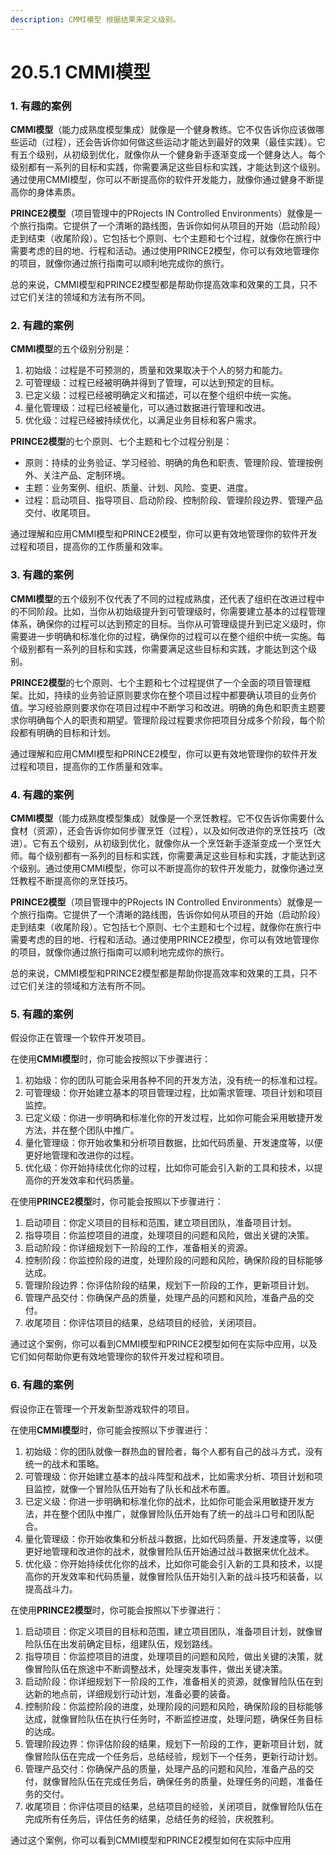 ```yaml
---
description: CMMI模型 根据结果来定义级别。
---
```


# 20.5.1 CMMI模型

### 1. 有趣的案例

**CMMI模型**（能力成熟度模型集成）就像是一个健身教练。它不仅告诉你应该做哪些运动（过程），还会告诉你如何做这些运动才能达到最好的效果（最佳实践）。它有五个级别，从初级到优化，就像你从一个健身新手逐渐变成一个健身达人。每个级别都有一系列的目标和实践，你需要满足这些目标和实践，才能达到这个级别。通过使用CMMI模型，你可以不断提高你的软件开发能力，就像你通过健身不断提高你的身体素质。

**PRINCE2模型**（项目管理中的PRojects IN Controlled Environments）就像是一个旅行指南。它提供了一个清晰的路线图，告诉你如何从项目的开始（启动阶段）走到结束（收尾阶段）。它包括七个原则、七个主题和七个过程，就像你在旅行中需要考虑的目的地、行程和活动。通过使用PRINCE2模型，你可以有效地管理你的项目，就像你通过旅行指南可以顺利地完成你的旅行。

总的来说，CMMI模型和PRINCE2模型都是帮助你提高效率和效果的工具，只不过它们关注的领域和方法有所不同。



### 2. 有趣的案例

**CMMI模型**的五个级别分别是：

1. 初始级：过程是不可预测的，质量和效果取决于个人的努力和能力。
2. 可管理级：过程已经被明确并得到了管理，可以达到预定的目标。
3. 已定义级：过程已经被明确定义和描述，可以在整个组织中统一实施。
4. 量化管理级：过程已经被量化，可以通过数据进行管理和改进。
5. 优化级：过程已经被持续优化，以满足业务目标和客户需求。

**PRINCE2模型**的七个原则、七个主题和七个过程分别是：

* 原则：持续的业务验证、学习经验、明确的角色和职责、管理阶段、管理按例外、关注产品、定制环境。
* 主题：业务案例、组织、质量、计划、风险、变更、进度。
* 过程：启动项目、指导项目、启动阶段、控制阶段、管理阶段边界、管理产品交付、收尾项目。

通过理解和应用CMMI模型和PRINCE2模型，你可以更有效地管理你的软件开发过程和项目，提高你的工作质量和效率。



### 3. 有趣的案例

**CMMI模型**的五个级别不仅代表了不同的过程成熟度，还代表了组织在改进过程中的不同阶段。比如，当你从初始级提升到可管理级时，你需要建立基本的过程管理体系，确保你的过程可以达到预定的目标。当你从可管理级提升到已定义级时，你需要进一步明确和标准化你的过程，确保你的过程可以在整个组织中统一实施。每个级别都有一系列的目标和实践，你需要满足这些目标和实践，才能达到这个级别。

**PRINCE2模型**的七个原则、七个主题和七个过程提供了一个全面的项目管理框架。比如，持续的业务验证原则要求你在整个项目过程中都要确认项目的业务价值。学习经验原则要求你在项目过程中不断学习和改进。明确的角色和职责主题要求你明确每个人的职责和期望。管理阶段过程要求你把项目分成多个阶段，每个阶段都有明确的目标和计划。

通过理解和应用CMMI模型和PRINCE2模型，你可以更有效地管理你的软件开发过程和项目，提高你的工作质量和效率。



### 4. 有趣的案例

**CMMI模型**（能力成熟度模型集成）就像是一个烹饪教程。它不仅告诉你需要什么食材（资源），还会告诉你如何步骤烹饪（过程），以及如何改进你的烹饪技巧（改进）。它有五个级别，从初级到优化，就像你从一个烹饪新手逐渐变成一个烹饪大师。每个级别都有一系列的目标和实践，你需要满足这些目标和实践，才能达到这个级别。通过使用CMMI模型，你可以不断提高你的软件开发能力，就像你通过烹饪教程不断提高你的烹饪技巧。

**PRINCE2模型**（项目管理中的PRojects IN Controlled Environments）就像是一个旅行指南。它提供了一个清晰的路线图，告诉你如何从项目的开始（启动阶段）走到结束（收尾阶段）。它包括七个原则、七个主题和七个过程，就像你在旅行中需要考虑的目的地、行程和活动。通过使用PRINCE2模型，你可以有效地管理你的项目，就像你通过旅行指南可以顺利地完成你的旅行。

总的来说，CMMI模型和PRINCE2模型都是帮助你提高效率和效果的工具，只不过它们关注的领域和方法有所不同。



### 5. 有趣的案例

假设你正在管理一个软件开发项目。

在使用**CMMI模型**时，你可能会按照以下步骤进行：

1. 初始级：你的团队可能会采用各种不同的开发方法，没有统一的标准和过程。
2. 可管理级：你开始建立基本的项目管理过程，比如需求管理、项目计划和项目监控。
3. 已定义级：你进一步明确和标准化你的开发过程，比如你可能会采用敏捷开发方法，并在整个团队中推广。
4. 量化管理级：你开始收集和分析项目数据，比如代码质量、开发速度等，以便更好地管理和改进你的过程。
5. 优化级：你开始持续优化你的过程，比如你可能会引入新的工具和技术，以提高你的开发效率和代码质量。

在使用**PRINCE2模型**时，你可能会按照以下步骤进行：

1. 启动项目：你定义项目的目标和范围，建立项目团队，准备项目计划。
2. 指导项目：你监控项目的进度，处理项目的问题和风险，做出关键的决策。
3. 启动阶段：你详细规划下一阶段的工作，准备相关的资源。
4. 控制阶段：你监控阶段的进度，处理阶段的问题和风险，确保阶段的目标能够达成。
5. 管理阶段边界：你评估阶段的结果，规划下一阶段的工作，更新项目计划。
6. 管理产品交付：你确保产品的质量，处理产品的问题和风险，准备产品的交付。
7. 收尾项目：你评估项目的结果，总结项目的经验，关闭项目。

通过这个案例，你可以看到CMMI模型和PRINCE2模型如何在实际中应用，以及它们如何帮助你更有效地管理你的软件开发过程和项目。



### 6. 有趣的案例

假设你正在管理一个开发新型游戏软件的项目。

在使用**CMMI模型**时，你可能会按照以下步骤进行：

1. 初始级：你的团队就像一群热血的冒险者，每个人都有自己的战斗方式，没有统一的战术和策略。
2. 可管理级：你开始建立基本的战斗阵型和战术，比如需求分析、项目计划和项目监控，就像一个冒险队伍开始有了队长和战术布置。
3. 已定义级：你进一步明确和标准化你的战术，比如你可能会采用敏捷开发方法，并在整个团队中推广，就像冒险队伍开始有了统一的战斗口号和团队配合。
4. 量化管理级：你开始收集和分析战斗数据，比如代码质量、开发速度等，以便更好地管理和改进你的战术，就像冒险队伍开始通过战斗数据来优化战术。
5. 优化级：你开始持续优化你的战术，比如你可能会引入新的工具和技术，以提高你的开发效率和代码质量，就像冒险队伍开始引入新的战斗技巧和装备，以提高战斗力。

在使用**PRINCE2模型**时，你可能会按照以下步骤进行：

1. 启动项目：你定义项目的目标和范围，建立项目团队，准备项目计划，就像冒险队伍在出发前确定目标，组建队伍，规划路线。
2. 指导项目：你监控项目的进度，处理项目的问题和风险，做出关键的决策，就像冒险队伍在旅途中不断调整战术，处理突发事件，做出关键决策。
3. 启动阶段：你详细规划下一阶段的工作，准备相关的资源，就像冒险队伍在到达新的地点前，详细规划行动计划，准备必要的装备。
4. 控制阶段：你监控阶段的进度，处理阶段的问题和风险，确保阶段的目标能够达成，就像冒险队伍在执行任务时，不断监控进度，处理问题，确保任务目标的达成。
5. 管理阶段边界：你评估阶段的结果，规划下一阶段的工作，更新项目计划，就像冒险队伍在完成一个任务后，总结经验，规划下一个任务，更新行动计划。
6. 管理产品交付：你确保产品的质量，处理产品的问题和风险，准备产品的交付，就像冒险队伍在完成任务后，确保任务的质量，处理任务的问题，准备任务的交付。
7. 收尾项目：你评估项目的结果，总结项目的经验，关闭项目，就像冒险队伍在完成所有任务后，评估任务的结果，总结任务的经验，庆祝胜利。

通过这个案例，你可以看到CMMI模型和PRINCE2模型如何在实际中应用







